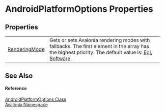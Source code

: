 # AndroidPlatformOptions Properties




## Properties
<table>
<tr>
<td><a href="P_Avalonia_AndroidPlatformOptions_RenderingMode">RenderingMode</a></td>
<td>Gets or sets Avalonia rendering modes with fallbacks. The first element in the array has the highest priority. The default value is: <a href="T_Avalonia_AndroidRenderingMode">Egl</a>, <a href="T_Avalonia_AndroidRenderingMode">Software</a>.</td>
</tr>
</table>

## See Also


#### Reference
<a href="T_Avalonia_AndroidPlatformOptions">AndroidPlatformOptions Class</a>  
<a href="N_Avalonia">Avalonia Namespace</a>  

